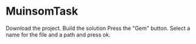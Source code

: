 # MuinsomTask

Download the project.
Build the solution
Press the "Gem" button.
Select a name for the file and a path and press ok.
